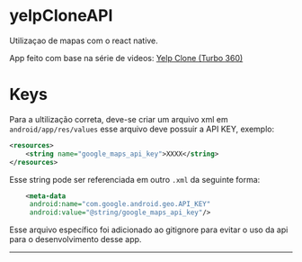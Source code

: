 # yelpCloneAPI
Utilizaçao de mapas com o react native.

App feito com base na série de videos: [Yelp Clone (Turbo 360)](https://www.youtube.com/watch?v=sxKppOV6X04)

# Keys

Para a ultilização correta, deve-se criar um arquivo xml em `android/app/res/values`
esse arquivo deve possuir a API KEY, exemplo:

```xml
<resources>
    <string name="google_maps_api_key">XXXX</string>
</resources>
```

Esse string pode ser referenciada em outro `.xml` da seguinte forma:

```xml
    <meta-data
     android:name="com.google.android.geo.API_KEY"
     android:value="@string/google_maps_api_key"/>
```

Esse arquivo específico foi adicionado ao gitignore para evitar o uso da api para o desenvolvimento desse app.

___